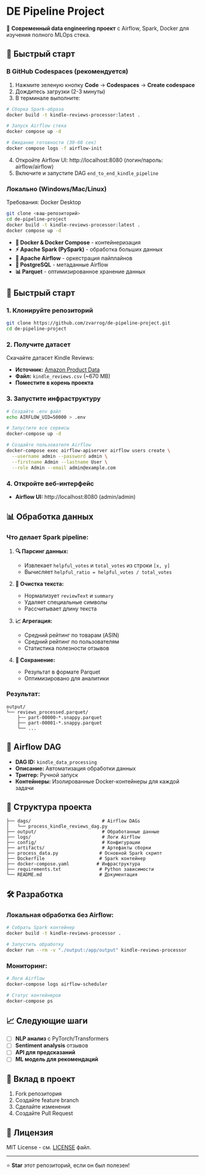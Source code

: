 # DE Pipeline Project

🚀 **Современный data engineering проект** с Airflow, Spark, Docker для изучения полного MLOps стека.

## 🚀 Быстрый старт

### В GitHub Codespaces (рекомендуется)

1. Нажмите зеленую кнопку **Code** → **Codespaces** → **Create codespace**
2. Дождитесь загрузки (2-3 минуты)
3. В терминале выполните:

```bash
# Сборка Spark-образа
docker build -t kindle-reviews-processor:latest .

# Запуск Airflow стека
docker compose up -d

# Ожидание готовности (30-60 сек)
docker compose logs -f airflow-init
```

4. Откройте Airflow UI: http://localhost:8080 (логин/пароль: airflow/airflow)
5. Включите и запустите DAG `end_to_end_kindle_pipeline`

### Локально (Windows/Mac/Linux)

Требования: Docker Desktop

```bash
git clone <ваш-репозиторий>
cd de-pipeline-project
docker build -t kindle-reviews-processor:latest .
docker compose up -d
```

- **🐋 Docker & Docker Compose** - контейнеризация
- **⚡ Apache Spark (PySpark)** - обработка больших данных
- **🌊 Apache Airflow** - оркестрация пайплайнов
- **🐘 PostgreSQL** - метаданные Airflow
- **📊 Parquet** - оптимизированное хранение данных

## 🚀 Быстрый старт

### 1. Клонируйте репозиторий

```bash
git clone https://github.com/zvarrog/de-pipeline-project.git
cd de-pipeline-project
```

### 2. Получите датасет

Скачайте датасет Kindle Reviews:

- **Источник:** [Amazon Product Data](http://jmcauley.ucsd.edu/data/amazon/)
- **Файл:** `kindle_reviews.csv` (~670 MB)
- **Поместите в корень проекта**

### 3. Запустите инфраструктуру

```bash
# Создайте .env файл
echo AIRFLOW_UID=50000 > .env

# Запустите все сервисы
docker-compose up -d

# Создайте пользователя Airflow
docker-compose exec airflow-apiserver airflow users create \
  --username admin --password admin \
  --firstname Admin --lastname User \
  --role Admin --email admin@example.com
```

### 4. Откройте веб-интерфейс

- **Airflow UI:** http://localhost:8080 (admin/admin)

## 📊 Обработка данных

### Что делает Spark pipeline:

1. **🔍 Парсинг данных:**

   - Извлекает `helpful_votes` и `total_votes` из строки `[x, y]`
   - Вычисляет `helpful_ratio = helpful_votes / total_votes`

2. **🧹 Очистка текста:**

   - Нормализует `reviewText` и `summary`
   - Удаляет специальные символы
   - Рассчитывает длину текста

3. **📈 Агрегация:**

   - Средний рейтинг по товарам (ASIN)
   - Средний рейтинг по пользователям
   - Статистика полезности отзывов

4. **💾 Сохранение:**
   - Результат в формате Parquet
   - Оптимизировано для аналитики

### Результат:

```
output/
└── reviews_processed.parquet/
    ├── part-00000-*.snappy.parquet
    ├── part-00001-*.snappy.parquet
    └── ...
```

## 🔄 Airflow DAG

- **DAG ID:** `kindle_data_processing`
- **Описание:** Автоматизация обработки данных
- **Триггер:** Ручной запуск
- **Контейнеры:** Изолированные Docker-контейнеры для каждой задачи

## 📁 Структура проекта

```
├── dags/                          # Airflow DAGs
│   └── process_kindle_reviews_dag.py
├── output/                        # Обработанные данные
├── logs/                          # Логи Airflow
├── config/                        # Конфигурации
├── artifacts/                     # Артефакты сборки
├── process_data.py               # Основной Spark скрипт
├── Dockerfile                    # Spark контейнер
├── docker-compose.yaml          # Инфраструктура
├── requirements.txt              # Python зависимости
└── README.md                     # Документация
```

## 🛠️ Разработка

### Локальная обработка без Airflow:

```bash
# Собрать Spark контейнер
docker build -t kindle-reviews-processor .

# Запустить обработку
docker run --rm -v "./output:/app/output" kindle-reviews-processor
```

### Мониторинг:

```bash
# Логи Airflow
docker-compose logs airflow-scheduler

# Статус контейнеров
docker-compose ps
```

## 📈 Следующие шаги

- [ ] **NLP анализ** с PyTorch/Transformers
- [ ] **Sentiment analysis** отзывов
- [ ] **API для предсказаний**
- [ ] **ML модель для рекомендаций**

## 🤝 Вклад в проект

1. Fork репозитория
2. Создайте feature branch
3. Сделайте изменения
4. Создайте Pull Request

## 📄 Лицензия

MIT License - см. [LICENSE](LICENSE) файл.

---

⭐ **Star** этот репозиторий, если он был полезен!
